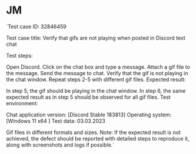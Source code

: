 # JM
`Test case ID: 32846459

Test case title: Verify that gifs are not playing when posted in Discord text chat

Test steps:

Open Discord.
Click on the chat box and type a message.
Attach a gif file to the message.
Send the message to chat.
Verify that the gif is not playing in the chat window.
Repeat steps 2-5 with different gif files.
Expected result:

In step 5, the gif should be playing in the chat window.
In step 6, the same expected result as in step 5 should be observed for all gif files.
Test environment:

Chat application version: [Discord Stable 183813]
Operating system: [Windows 11 x64 ]
Test data: 03.03.2023

Gif files in different formats and sizes.
Note: If the expected result is not achieved, the defect should be reported with detailed steps to reproduce it, along with screenshots and logs if possible.`

